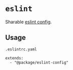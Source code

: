 # `eslint`

Sharable [eslint config](https://eslint.org/docs/user-guide/configuring).

## Usage

`.eslintrc.yaml`
```
extends:
  - "@package/eslint-config"
```
